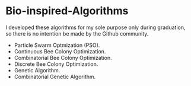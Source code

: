 # Bio-inspired-Algorithms

I developed these algorithms for my sole purpose only during graduation, so there is no intention be made by the Github community.

- Particle Swarm Optmization (PSO).
- Continuous Bee Colony Optimization.
- Combinatorial Bee Colony Optimization.
- Discrete Bee Colony Optimization.
- Genetic Algorithm.
- Combinatorial Genetic Algorithm.
